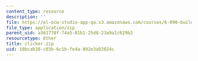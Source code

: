 ```yaml
---
content_type: resource
description: ''
file: https://ol-ocw-studio-app-qa.s3.amazonaws.com/courses/6-090-building-programming-experience-a-lead-in-to-6-001-january-iap-2005/10bcab38c03b6c1bfe4a092e3a92024c_clicker.zip
file_type: application/zip
parent_uid: a361770f-74a5-81b1-25d8-23a9a1c629b2
resourcetype: Other
title: clicker.zip
uid: 10bcab38-c03b-6c1b-fe4a-092e3a92024c
---
```

